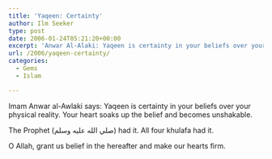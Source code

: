 ```yaml
---
title: 'Yaqeen: Certainty'
author: Ilm Seeker
type: post
date: 2006-01-24T05:21:20+00:00
excerpt: 'Anwar Al-Alaki: Yaqeen is certainty in your beliefs over your physical reality.  Your heart soaks up belief and becomes unshakable.'
url: /2006/yaqeen-certainty/
categories:
  - Gems
  - Islam

---
```

<p class="gem">
  Imam Anwar al-Awlaki says: Yaqeen is certainty in your beliefs over your physical reality. Your heart soaks up the belief and becomes unshakable.
</p>

The Prophet (صلي الله عليه وسلم) had it. All four khulafa had it.

O Allah, grant us belief in the hereafter and make our hearts firm.